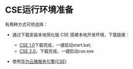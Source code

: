 # CSE运行环境准备
  有两种方式可供选择：
  
  * 通过下载安装本地简化版 CSE 搭建本地开发环境，下载链接： 
    * [CSE 1.0](https://support.huaweicloud.com/devg-servicestage/ss-devg-0034.html)下载完成，一键启动start.bat;
    * [CSE 2.0](https://support.huaweicloud.com/devg-cse/cse_devg_0036.html)，下载完成，一键启动cse.exe 
  
  * 使用[华为云微服务引擎(CSE)](https://support.huaweicloud.com/qs-cse/cse_qs_0002.html) 


